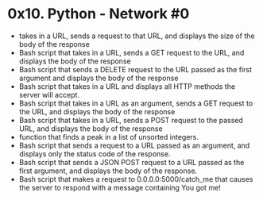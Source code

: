 # 0x10. Python - Network #0
* takes in a URL, sends a request to that URL, and displays the size of the body of the response
* Bash script that takes in a URL, sends a GET request to the URL, and displays the body of the response
* Bash script that sends a DELETE request to the URL passed as the first argument and displays the body of the response
* Bash script that takes in a URL and displays all HTTP methods the server will accept.
* Bash script that takes in a URL as an argument, sends a GET request to the URL, and displays the body of the response
* Bash script that takes in a URL, sends a POST request to the passed URL, and displays the body of the response
* function that finds a peak in a list of unsorted integers.
* Bash script that sends a request to a URL passed as an argument, and displays only the status code of the response.
* Bash script that sends a JSON POST request to a URL passed as the first argument, and displays the body of the response.
*  Bash script that makes a request to 0.0.0.0:5000/catch_me that causes the server to respond with a message containing You got me!
